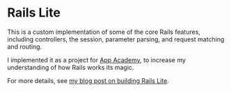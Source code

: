 # Rails Lite

This is a custom implementation of some of the core Rails features, including
controllers, the session, parameter parsing, and request matching and routing.

I implemented it as a project for [App Academy](http://appacademy.io),
to increase my understanding of how Rails works its magic.

For more details, see
[my blog post on building Rails Lite](http://whastings.tumblr.com/post/77909786738/app-academy-week-5-day-2).
